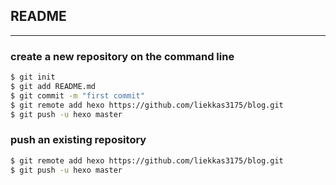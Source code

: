 ## README
---

### create a new repository on the command line

``` bash
$ git init
$ git add README.md
$ git commit -m "first commit"
$ git remote add hexo https://github.com/liekkas3175/blog.git
$ git push -u hexo master
```

### push an existing repository

``` bash
$ git remote add hexo https://github.com/liekkas3175/blog.git
$ git push -u hexo master


```